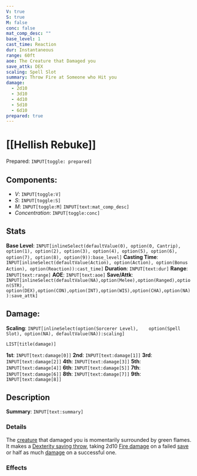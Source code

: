 ```yaml
---
V: true
S: true
M: false
conc: false
mat_comp_desc: ""
base_level: 1
cast_time: Reaction
dur: Instantaneous
range: 60ft
aoe: The Creature that Damaged you
save_attk: DEX
scaling: Spell Slot
summary: Throw Fire at Someone who Hit you
damage:
  - 2d10
  - 3d10
  - 4d10
  - 5d10
  - 6d10
prepared: true
---
```

# [[Hellish Rebuke]]
Prepared: `INPUT[toggle: prepared]`
## **Components**:
 - *V*: `INPUT[toggle:V]`
 - *S*: `INPUT[toggle:S]`
 - *M*: `INPUT[toggle:M]` `INPUT[text:mat_comp_desc]`
- *Concentration*: `INPUT[toggle:conc]`

## **Stats**
**Base Level**: `INPUT[inlineSelect(defaultValue(0), option(0, Cantrip), option(1), option(2), option(3), option(4), option(5), option(6), option(7), option(8), option(9)):base_level]`
**Casting Time**: `INPUT[inlineSelect(defaultValue(Action), option(Action), option(Bonus Action), option(Reaction)):cast_time]`
**Duration**: `INPUT[text:dur]`
**Range**: `INPUT[text:range]`
**AOE**: `INPUT[text:aoe]`
**Save/Attk**:  `INPUT[inlineSelect(defaultValue(NA),option(Melee),option(Ranged),option(STR),	option(DEX),option(CON),option(INT),option(WIS),option(CHA),option(NA)):save_attk]`

## **Damage**:
**Scaling**: `INPUT[inlineSelect(option(Sorcerer Level),	option(Spell Slot), option(NA), defaultValue(NA)):scaling]`
```meta-bind
LIST[title(damage)]
```
**1st**: `INPUT[text:damage[0]]`
**2nd**: `INPUT[text:damage[1]]`
**3rd**: `INPUT[text:damage[2]]`
**4th**: `INPUT[text:damage[3]]`
**5th**: `INPUT[text:damage[4]]`
**6th**: `INPUT[text:damage[5]]`
**7th**: `INPUT[text:damage[6]]`
**8th**: `INPUT[text:damage[7]]`
**9th**: `INPUT[text:damage[8]]`

## **Description**

**Summary**: `INPUT[text:summary]`
### Details

The [creature](https://roll20.net/compendium/dnd5e/Rules:Rules%20Definitions?expansion=32231#Creature) that damaged you is momentarily surrounded by green flames. It makes a [Dexterity saving throw](https://roll20.net/compendium/dnd5e/Rules:D20%20Tests?expansion=32231#Saving%20Throws), taking 2d10 [Fire damage](https://roll20.net/compendium/dnd5e/Rules:Rules%20Definitions?expansion=32231#Damage%20Types) on a failed [save](https://roll20.net/compendium/dnd5e/Rules:Rules%20Definitions?expansion=32231#Save) or half as much [damage](https://roll20.net/compendium/dnd5e/Rules:Rules%20Definitions?expansion=32231#Damage) on a successful one.
### Effects
